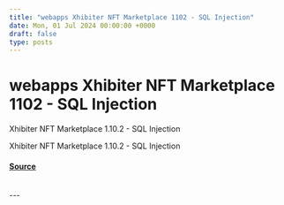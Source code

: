 ```yaml
---
title: "webapps Xhibiter NFT Marketplace 1102 - SQL Injection"
date: Mon, 01 Jul 2024 00:00:00 +0000
draft: false
type: posts
---
```

# webapps Xhibiter NFT Marketplace 1102 - SQL Injection





Xhibiter NFT Marketplace 1.10.2 - SQL Injection

Xhibiter NFT Marketplace 1.10.2 - SQL Injection

#### [Source](https://www.exploit-db.com/exploits/52060)

<br/>
---
